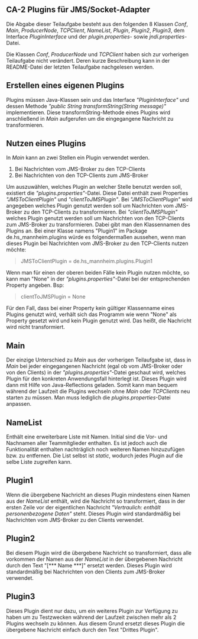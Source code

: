 
## CA-2 Plugins für JMS/Socket-Adapter
Die Abgabe dieser Teilaufgabe besteht aus den folgenden 8 Klassen *Conf*, *Main*, *ProducerNode*, *TCPClient*, *NameList*, *Plugin*, *Plugin2*, *Plugin3*, dem Interface *PluginInterface* und der *plugin.properties*- sowie *jndi.properties*-Datei.

Die Klassen *Conf*, *ProducerNode* und *TCPClient* haben sich zur vorherigen Teilaufgabe nicht verändert. Deren kurze Beschreibung kann in der README-Datei der letzten Teilaufgabe nachgelesen werden.

## Erstellen eines eigenen Plugins
Plugins müssen Java-Klassen sein und das Interface *"PluginInterface"* und dessen Methode *"public String transformString(String message)"* implementieren. Diese transformString-Methode eines Plugins wird anschließend in *Main* aufgerufen um die eingegangene Nachricht zu transformieren.

## Nutzen eines Plugins
In *Main* kann an zwei Stellen ein Plugin verwendet werden. 

1. Bei Nachrichten vom JMS-Broker zu den TCP-Clients
2. Bei Nachrichten von den TCP-Clients zum JMS-Broker

Um auszuwählen, welches Plugin an welcher Stelle benutzt werden soll, existiert die *"plugins.properties"*-Datei. Diese Datei enthält zwei Properties *"JMSToClientPlugin"* und *"clientToJMSPlugin"*. Bei *"JMSToClientPlugin"* wird angegeben welches Plugin genutzt werden soll um Nachrichten vom JMS-Broker zu den TCP-Clients zu transformieren. Bei *"clientToJMSPlugin"* welches Plugin genutzt werden soll um Nachrichten von den TCP-Clients zum JMS-Broker zu transformieren. Dabei gibt man den Klassennamen des Plugins an. Bei einer Klasse namens "Plugin1" im Package de.hs_mannheim.plugins würde es folgendermaßen aussehen, wenn man dieses Plugin bei Nachrichten vom JMS-Broker zu den TCP-Clients nutzen möchte:
> JMSToClientPlugin = de.hs_mannheim.plugins.Plugin1

Wenn man für einen der oberen beiden Fälle kein Plugin nutzen möchte, so kann man "None" in der *"plugins.properties"*-Datei bei der entsprechenden Property angeben.
Bsp:
> clientToJMSPlugin = None

Für den Fall, dass bei einer Property kein gültiger Klassenname eines Plugins genutzt wird, verhält sich das Programm wie wenn "None" als Property gesetzt wird und kein Plugin genutzt wird. Das heißt, die Nachricht wird nicht transformiert.

## Main
Der einzige Unterschied zu *Main* aus der vorherigen Teilaufgabe ist, dass in *Main* bei jeder eingegangenen Nachricht (egal ob vom JMS-Broker oder von den Clients) in der *"plugins.properties"*-Datei geschaut wird, welches Plugin für den konkreten Anwendungsfall hinterlegt ist. Dieses Plugin wird dann mit Hilfe von Java-Reflections geladen. Somit kann man bequem während der Laufzeit die Plugins wechseln ohne *Main* oder *TCPClients* neu starten zu müssen. Man muss lediglich die *plugins.properties*-Datei anpassen.

## NameList
Enthält eine erweiterbare Liste mit Namen. Initial sind die Vor- und Nachnamen aller Teammitglieder enthalten. Es ist jedoch auch die Funktionalität enthalten nachträglich noch weiteren Namen hinzuzufügen bzw. zu entfernen. Die List selbst ist *static*, wodurch jedes Plugin auf die selbe Liste zugreifen kann.

## Plugin1
Wenn die übergebene Nachricht an dieses Plugin mindestens einen Namen aus der *NameList* enthält, wird die Nachricht so transformiert, dass in der ersten Zeile vor der eigentlichen Nachricht *"Vertraulich: enthält personenbezogene Daten"* steht. Dieses Plugin wird standardmäßig bei Nachrichten vom JMS-Broker zu den Clients verwendet.

## Plugin2
Bei diesem Plugin wird die übergebene Nachricht so transformiert, dass alle vorkommen der Namen aus der *NameList* in der übergebenen Nachricht durch den Text "[\*\*\* Name \*\*\*]" ersetzt werden. Dieses Plugin wird standardmäßig bei Nachrichten von den Clients zum JMS-Broker verwendet.

## Plugin3
Dieses Plugin dient nur dazu, um ein weiteres Plugin zur Verfügung zu haben um zu Testzwecken während der Laufzeit zwischen mehr als 2 Plugins wechseln zu können. Aus diesem Grund ersetzt dieses Plugin die übergebene Nachricht einfach durch den Text "Drittes Plugin".


